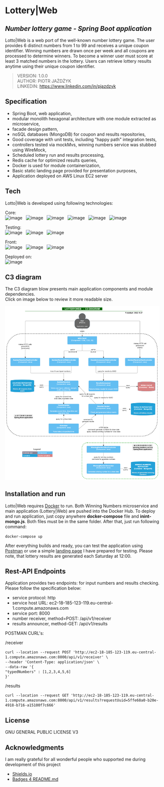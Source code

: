 # Lottery|Web
## _Number lottery game - Spring Boot application_

Lotto|Web is a web port of the well-known number lottery game. The user provides 6 distinct numbers from 1 to 99 and receives a unique coupon identifier. 
Winning numbers are drawn once per week and all coupons are processed to determine winners. To become a winner user must score at least 3 matched numbers in the lottery. 
Users can retrieve lottery results anytime using their unique coupon identifier.

> VERSION: 1.0.0 <br>
> AUTHOR: PIOTR JAŻDŻYK <br>
> LINKEDIN: https://www.linkedin.com/in/pjazdzyk <br>

## Specification

- Spring Boot, web application,
- modular monolith hexagonal architecture with one module extracted as microservice,
- facade design pattern,
- noSQL databases (MongoDB) for coupon and results repositories,
- Good coverage with unit tests, including "happy path" integration tests,
- controllers tested via mockMvs, winning numbers service was stubbed using WireMock,
- Scheduled lottery run and results processing,
- Redis cache for optimized results queries,
- Docker is used for module containerization,
- Basic static landing page provided for presentation purposes,
- Application deployed on AWS Linux EC2 server

## Tech

Lotto|Web is developed using following technologies: <br>

Core: <br>
![image](https://img.shields.io/badge/17-Java-orange?style=for-the-badge) &nbsp;
![image](https://img.shields.io/badge/apache_maven-C71A36?style=for-the-badge&logo=apachemaven&logoColor=white) &nbsp;
![image](https://img.shields.io/badge/Spring_Boot-F2F4F9?style=for-the-badge&logo=spring) &nbsp;
![image](https://img.shields.io/badge/MongoDB-4EA94B?style=for-the-badge&logo=mongodb&logoColor=white) &nbsp;
![image](https://img.shields.io/badge/redis-%23DD0031.svg?&style=for-the-badge&logo=redis&logoColor=white) &nbsp;
![image](https://img.shields.io/badge/Docker-2CA5E0?style=for-the-badge&logo=docker&logoColor=white) &nbsp;

Testing:<br>
![image](https://img.shields.io/badge/Junit5-25A162?style=for-the-badge&logo=junit5&logoColor=white) &nbsp;
![image](https://img.shields.io/badge/Mockito-78A641?style=for-the-badge) &nbsp;
![image](https://img.shields.io/badge/Testcontainers-9B489A?style=for-the-badge) &nbsp;

Front:<br>
![image](https://img.shields.io/badge/HTML5-E34F26?style=for-the-badge&logo=html5&logoColor=white) &nbsp;
![image](https://img.shields.io/badge/CSS3-1572B6?style=for-the-badge&logo=css3&logoColor=white) &nbsp;
![image](https://img.shields.io/badge/Bootstrap-563D7C?style=for-the-badge&logo=bootstrap&logoColor=whitee) &nbsp;

Deployed on:<br>
![image](https://img.shields.io/badge/Amazon_AWS-FF9900?style=for-the-badge&logo=amazonaws&logoColor=white) &nbsp;

## C3 diagram

The C3 diagram blow presents main application components and module dependencies. <br>
Click on image below to review it more readable size.

<a href="https://raw.githubusercontent.com/pjazdzyk/lottery-web/master/architecture/C3_Architecture.png"><img src="architecture/C3_Architecture.png" width="850"/><br></a>

## Installation and run

Lotto|Web requires [Docker](https://www.docker.com/products/docker-desktop/) to run.
Both Winning Numbers microservice and main application (Lottery|Web) are pushed into the Docker Hub.
To deploy and run application, just copy anywhere **docker-compose** file and **inint-mongo.js**. Both files
must be in the same folder. After that, just run following command:

``
docker-compose up
``

After everything builds and ready, you can test the application using [Postman](https://www.postman.com/)
or use a simple <a href="http://ec2-18-185-123-119.eu-central-1.compute.amazonaws.com:8000">landing page</a> I have prepared for testing. Please note, that lottery results are generated
each Saturday at 12:00.<br>

## Rest-API Endpoints

Application provides two endpoints: for input numbers and results checking. Please follow the specification below:

* service protocol: http
* service host URL: ec2-18-185-123-119.eu-central-1.compute.amazonaws.com
* service port: 8000
* number receiver, method=POST: /api/v1/receiver
* results announcer, method-GET: /api/v1/results

POSTMAN CURL's:<br>

/receiver<br>
```
curl --location --request POST 'http://ec2-18-185-123-119.eu-central-1.compute.amazonaws.com:8000/api/v1/receiver' \
--header 'Content-Type: application/json' \
--data-raw '{
"typedNumbers" : [1,2,3,4,5,6]
}'
```

/results<br>
```
curl --location --request GET 'http://ec2-18-185-123-119.eu-central-1.compute.amazonaws.com:8000/api/v1/results?requestUuid=5ffe68a0-b20e-4918-b716-a15100f7c666'
```

## License

GNU GENERAL PUBLIC LICENSE V3

## Acknowledgments

I am really grateful for all wonderful people who supported me during development of this project

* [Shields.io](https://img.shields.io)
* [Badges 4 README.md](https://github.com/alexandresanlim/Badges4-README.md-Profile)
